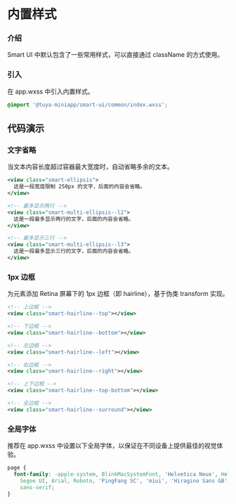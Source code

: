 # 内置样式

### 介绍

Smart UI 中默认包含了一些常用样式，可以直接通过 className 的方式使用。

### 引入

在 app.wxss 中引入内置样式。

```css
@import '@tuya-miniapp/smart-ui/common/index.wxss';
```

## 代码演示

### 文字省略

当文本内容长度超过容器最大宽度时，自动省略多余的文本。

```xml
<view class="smart-ellipsis">
  这是一段宽度限制 250px 的文字，后面的内容会省略。
</view>

<!-- 最多显示两行 -->
<view class="smart-multi-ellipsis--l2">
  这是一段最多显示两行的文字，后面的内容会省略。
</view>

<!-- 最多显示三行 -->
<view class="smart-multi-ellipsis--l3">
  这是一段最多显示三行的文字，后面的内容会省略。
</view>
```

### 1px 边框

为元素添加 Retina 屏幕下的 1px 边框（即 hairline），基于伪类 transform 实现。

```xml
<!-- 上边框 -->
<view class="smart-hairline--top"></view>

<!-- 下边框 -->
<view class="smart-hairline--bottom"></view>

<!-- 左边框 -->
<view class="smart-hairline--left"></view>

<!-- 右边框 -->
<view class="smart-hairline--right"></view>

<!-- 上下边框 -->
<view class="smart-hairline--top-bottom"></view>

<!-- 全边框 -->
<view class="smart-hairline--surround"></view>
```

### 全局字体

推荐在 app.wxss 中设置以下全局字体，以保证在不同设备上提供最佳的视觉体验。

```css
page {
  font-family: -apple-system, BlinkMacSystemFont, 'Helvetica Neue', Helvetica,
    Segoe UI, Arial, Roboto, 'PingFang SC', 'miui', 'Hiragino Sans GB', 'Microsoft Yahei',
    sans-serif;
}
```
